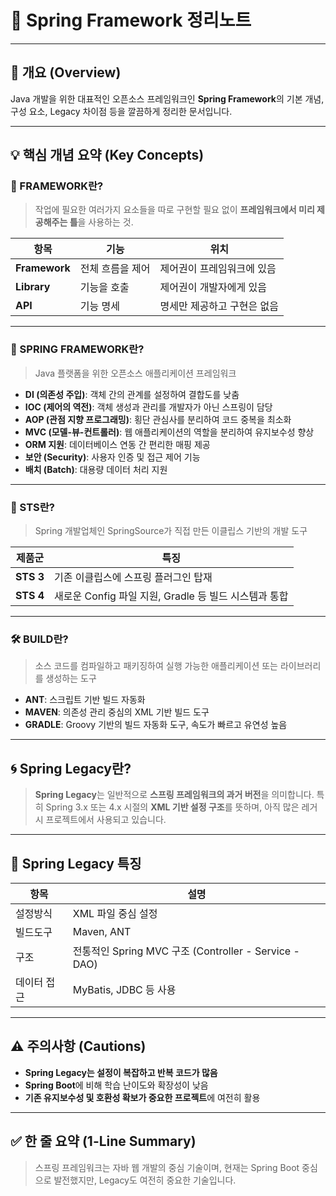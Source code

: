 
# 🌱 Spring Framework 정리노트

---

## 📌 개요 (Overview)

Java 개발을 위한 대표적인 오픈소스 프레임워크인 **Spring Framework**의 기본 개념, 구성 요소, Legacy 차이점 등을 깔끔하게 정리한 문서입니다.

---

## 💡 핵심 개념 요약 (Key Concepts)

### 🔧 FRAMEWORK란?

> 작업에 필요한 여러가지 요소들을 따로 구현할 필요 없이 **프레임워크에서 미리 제공해주는 틀**을 사용하는 것.

| 항목 | 기능 | 위치 |
|------|------|------|
| **Framework** | 전체 흐름을 제어 | 제어권이 프레임워크에 있음 |
| **Library** | 기능을 호출 | 제어권이 개발자에게 있음 |
| **API** | 기능 명세 | 명세만 제공하고 구현은 없음 |

---

### 🌱 SPRING FRAMEWORK란?

> Java 플랫폼을 위한 오픈소스 애플리케이션 프레임워크

- **DI (의존성 주입)**: 객체 간의 관계를 설정하여 결합도를 낮춤
- **IOC (제어의 역전)**: 객체 생성과 관리를 개발자가 아닌 스프링이 담당
- **AOP (관점 지향 프로그래밍)**: 횡단 관심사를 분리하여 코드 중복을 최소화
- **MVC (모델-뷰-컨트롤러)**: 웹 애플리케이션의 역할을 분리하여 유지보수성 향상
- **ORM 지원**: 데이터베이스 연동 간 편리한 매핑 제공
- **보안 (Security)**: 사용자 인증 및 접근 제어 기능
- **배치 (Batch)**: 대용량 데이터 처리 지원

---

### 🧪 STS란?

> Spring 개발업체인 SpringSource가 직접 만든 이클립스 기반의 개발 도구

| 제품군 | 특징 |
|--------|------|
| **STS 3** | 기존 이클립스에 스프링 플러그인 탑재 |
| **STS 4** | 새로운 Config 파일 지원, Gradle 등 빌드 시스템과 통합 |

---

### 🛠 BUILD란?

> 소스 코드를 컴파일하고 패키징하여 실행 가능한 애플리케이션 또는 라이브러리를 생성하는 도구

- **ANT**: 스크립트 기반 빌드 자동화
- **MAVEN**: 의존성 관리 중심의 XML 기반 빌드 도구
- **GRADLE**: Groovy 기반의 빌드 자동화 도구, 속도가 빠르고 유연성 높음

---

## 🌀 Spring Legacy란?

> **Spring Legacy**는 일반적으로 **스프링 프레임워크의 과거 버전**을 의미합니다.
특히 Spring 3.x 또는 4.x 시절의 **XML 기반 설정 구조**를 뜻하며, 아직 많은 레거시 프로젝트에서 사용되고 있습니다.

---

## 🌿 Spring Legacy 특징

| 항목 | 설명 |
|------|------|
| 설정방식 | XML 파일 중심 설정 |
| 빌드도구 | Maven, ANT |
| 구조 | 전통적인 Spring MVC 구조 (Controller - Service - DAO) |
| 데이터 접근 | MyBatis, JDBC 등 사용 |

---

## ⚠ 주의사항 (Cautions)

- **Spring Legacy는 설정이 복잡하고 반복 코드가 많음**
- **Spring Boot**에 비해 학습 난이도와 확장성이 낮음
- **기존 유지보수성 및 호환성 확보가 중요한 프로젝트**에 여전히 활용

---

## ✅ 한 줄 요약 (1-Line Summary)

> 스프링 프레임워크는 자바 웹 개발의 중심 기술이며, 현재는 Spring Boot 중심으로 발전했지만, Legacy도 여전히 중요한 기술입니다.
